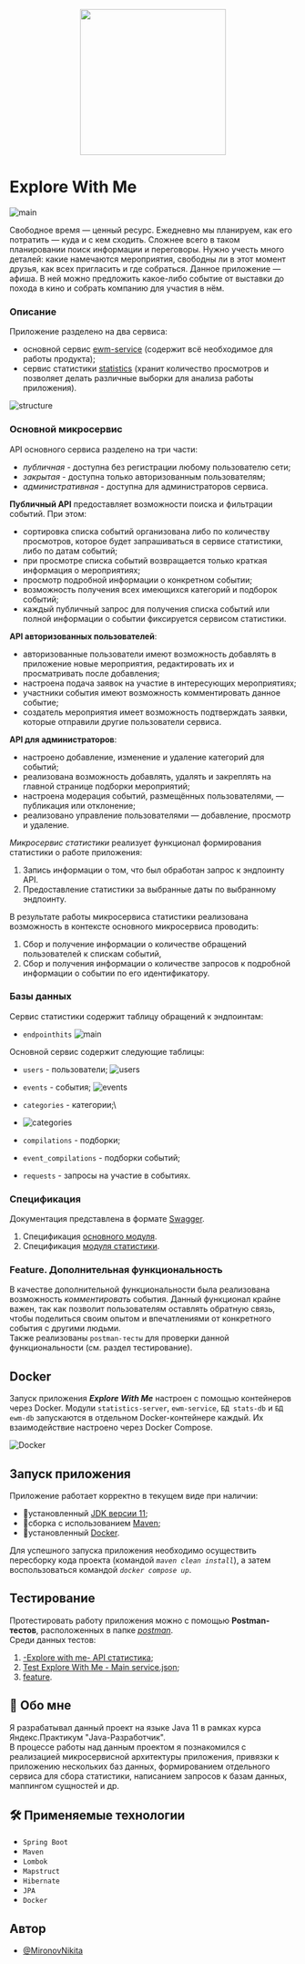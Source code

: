 

<p align="center">

  <img width="256" height="256" src="https://github.com/MironovNikita/java-explore-with-me/blob/main/res/logo.png">

</p>



# Explore With Me

![main](https://github.com/MironovNikita/java-explore-with-me/blob/main/res/main.png)

Свободное время — ценный ресурс. Ежедневно мы планируем, как его потратить — куда и с кем сходить. Сложнее всего в таком планировании поиск информации и переговоры. Нужно учесть много деталей: какие намечаются мероприятия, свободны ли в этот момент друзья, как всех пригласить и где собраться.
Данное приложение — афиша. В ней можно предложить какое-либо событие от выставки до похода в кино и собрать компанию для участия в нём.

### Описание
Приложение разделено на два сервиса:
- основной сервис [ewm-service](./ewm-service) (содержит всё необходимое для работы продукта);
- сервис статистики [statistics](./statistics) (хранит количество просмотров и позволяет делать различные выборки для анализа работы приложения).

![structure](https://github.com/MironovNikita/java-explore-with-me/blob/main/res/structure.png)

### Основной микросервис
API основного сервиса разделено на три части:
- _публичная_ - доступна без регистрации любому пользователю сети;
- _закрытая_ - доступна только авторизованным пользователям;
- _административная_ - доступна для администраторов сервиса.

**Публичный API** предоставляет возможности поиска и фильтрации событий. При этом:
- сортировка списка событий организована либо по количеству просмотров, которое будет запрашиваться в сервисе статистики, либо по датам событий;
- при просмотре списка событий возвращается только краткая информация о мероприятиях;
- просмотр подробной информации о конкретном событии;
- возможность получения всех имеющихся категорий и подборок событий;
- каждый публичный запрос для получения списка событий или полной информации о событии фиксируется сервисом статистики.

**API авторизованных пользователей**:
- авторизованные пользователи имеют возможность добавлять в приложение новые мероприятия, редактировать их и просматривать после добавления;
- настроена подача заявок на участие в интересующих мероприятиях;
- участники события имеют возможность комментировать данное событие;
- создатель мероприятия имеет возможность подтверждать заявки, которые отправили другие пользователи сервиса.

**API для администраторов**:
- настроено добавление, изменение и удаление категорий для событий;
- реализована возможность добавлять, удалять и закреплять на главной странице подборки мероприятий;
- настроена модерация событий, размещённых пользователями, — публикация или отклонение;
- реализовано управление пользователями — добавление, просмотр и удаление.

_Микросервис статистики_ реализует функционал формирования статистики о работе приложения:

1. Запись информации о том, что был обработан запрос к эндпоинту API.
2. Предоставление статистики за выбранные даты по выбранному эндпоинту.

В результате работы микросервиса статистики реализована возможность в контексте основного микросервиса проводить:

1. Сбор и получение информации о количестве обращений пользователей к спискам событий,
2. Сбор и получения информации о количестве запросов к подробной информации о событии по его идентификатору.

### Базы данных
Сервис статистики содержит таблицу обращений к эндпоинтам:
- `endpointhits`
![main](https://github.com/MironovNikita/java-explore-with-me/blob/main/res/scr1.png)

Основной сервис содержит следующие таблицы:
- `users` - пользователи;
![users](https://github.com/MironovNikita/java-explore-with-me/blob/main/res/scr2.png)

- `events` - события;
![events](https://github.com/MironovNikita/java-explore-with-me/blob/main/res/scr3.png)

- `categories` - категории;\
- ![categories](https://github.com/MironovNikita/java-explore-with-me/blob/main/res/scr4.png)

- `compilations` - подборки;
- `event_compilations` - подборки событий;
- `requests` - запросы на участие в событиях.

### Спецификация
Документация представлена в формате [Swagger](https://editor-next.swagger.io/). 
1. Спецификация [основного модуля](https://github.com/MironovNikita/java-explore-with-me/blob/main/ewm-main-service-spec.json).
2. Спецификация [модуля статистики](https://github.com/MironovNikita/java-explore-with-me/blob/main/ewm-stats-service-spec.json).

### Feature. Дополнительная функциональность
В качестве дополнительной функциональности была реализована возможность _комментировать_ события. Данный функционал крайне важен, так как позволит пользователям оставлять обратную связь, чтобы поделиться своим опытом и впечатлениями от конкретного события с другими людьми.\
Также реализованы `postman-тесты` для проверки данной функциональности (см. раздел тестирование).

## Docker
Запуск приложения ***Explore With Me*** настроен с помощью контейнеров через Docker. Модули `statistics-server`, `ewm-service`, `БД stats-db` и `БД ewm-db` запускаются в отдельном Docker-контейнере каждый. Их взаимодействие настроено через Docker Compose.

![Docker](https://github.com/MironovNikita/java-shareIt/blob/main/res/scr5.png)

## Запуск приложения
Приложение работает корректно в текущем виде при наличии:

- 🧩установленный [JDK версии 11](https://docs.aws.amazon.com/corretto/);
- 🧩сборка с использованием [Maven](https://maven.apache.org/);
- 🧩установленный [Docker](https://www.docker.com/products/docker-desktop/).

Для успешного запуска приложения необходимо осуществить пересборку кода проекта (командой _`maven clean install`_), а затем воспользоваться командой _`docker compose up`_.
## Тестирование

Протестировать работу приложения можно с помощью **Postman-тестов**, расположенных в папке [_postman_](https://github.com/MironovNikita/java-explore-with-me/blob/main/postman).\
Среди данных тестов:
1. [-Explore with me- API статистика](https://github.com/MironovNikita/java-explore-with-me/blob/main/postman/-Explore%20with%20me-%20API%20статистика.json);
2. [Test Explore With Me - Main service.json](https://github.com/MironovNikita/java-explore-with-me/blob/main/postman/Test%20Explore%20With%20Me%20-%20Main%20service.json);
3. [feature](https://github.com/MironovNikita/java-explore-with-me/blob/main/postman/feature.json).
## 🚀 Обо мне
Я разрабатывал данный проект на языке Java 11 в рамках курса Яндекс.Практикум "Java-Разработчик".\
В процессе работы над данным проектом я познакомился с реализацией микросервисной архитектуры приложения, привязки к приложению нескольких баз данных, формированием отдельного сервиса для сбора статистики, написанием запросов к базам данных, маппингом сущностей и др.


## 🛠 Применяемые технологии
- `Spring Boot`
- `Maven`
- `Lombok`
- `Mapstruct`
- `Hibernate`
- `JPA`
- `Docker`


## Автор

- [@MironovNikita](https://github.com/MironovNikita)

